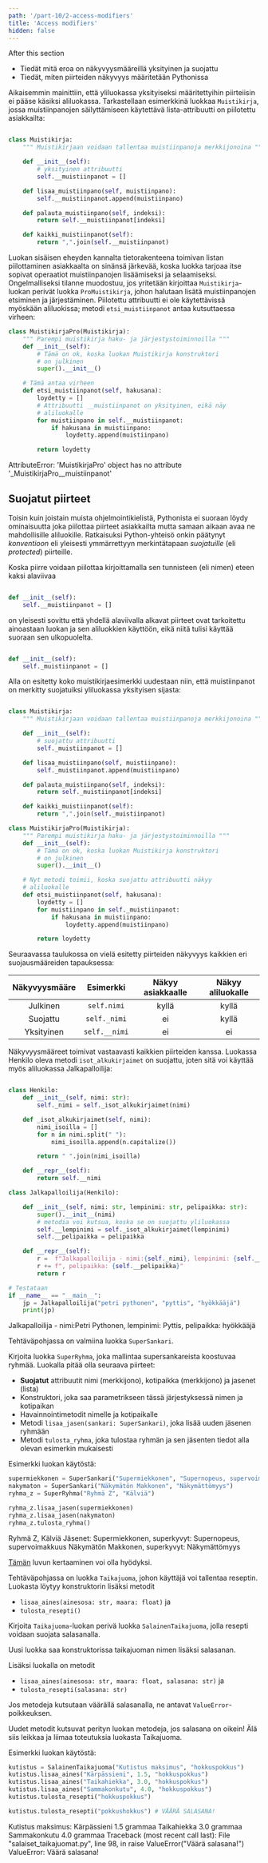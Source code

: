 ```yaml
---
path: '/part-10/2-access-modifiers'
title: 'Access modifiers'
hidden: false
---
```


<text-box variant='learningObjectives' name="Learning objectives">

After this section

- Tiedät mitä eroa on näkyvyysmääreillä yksityinen ja suojattu
- Tiedät, miten piirteiden näkyvyys määritetään Pythonissa

</text-box>

Aikaisemmin mainittiin, että yliluokassa yksityiseksi määritettyihin piirteiisin ei pääse käsiksi aliluokassa. Tarkastellaan esimerkkinä luokkaa `Muistikirja`, jossa muistiinpanojen säilyttämiseen käytettävä lista-attribuutti on piilotettu asiakkailta:

```python

class Muistikirja:
    """ Muistikirjaan voidaan tallentaa muistiinpanoja merkkijonoina """

    def __init__(self):
        # yksityinen attribuutti
        self.__muistiinpanot = []

    def lisaa_muistiinpano(self, muistiinpano):
        self.__muistiinpanot.append(muistiinpano)

    def palauta_muistiinpano(self, indeksi):
        return self.__muistiinpanot[indeksi]

    def kaikki_muistiinpanot(self):
        return ",".join(self.__muistiinpanot)

```

Luokan sisäisen eheyden kannalta tietorakenteena toimivan listan piilottaminen asiakkaalta on sinänsä järkevää, koska luokka tarjoaa itse sopivat operaatiot muistiinpanojen lisäämiseksi ja selaamiseksi. Ongelmalliseksi tilanne muodostuu, jos yritetään kirjoittaa `Muistikirja`-luokan perivät luokka `ProMuistikirja`, johon halutaan lisätä muistiinpanojen etsiminen ja järjestäminen. Piilotettu attribuutti ei ole käytettävissä myöskään aliluokissa; metodi `etsi_muistiinpanot` antaa kutsuttaessa virheen:

```python
class MuistikirjaPro(Muistikirja):
    """ Parempi muistikirja haku- ja järjestystoiminnoilla """
    def __init__(self):
        # Tämä on ok, koska luokan Muistikirja konstruktori
        # on julkinen
        super().__init__()

    # Tämä antaa virheen
    def etsi_muistiinpanot(self, hakusana):
        loydetty = []
        # Attribuutti __muistiinpanot on yksityinen, eikä näy
        # aliluokalle
        for muistiinpano in self.__muistiinpanot:
            if hakusana in muistiinpano:
                loydetty.append(muistiinpano)

        return loydetty

```

<sample-output>
    
AttributeError: 'MuistikirjaPro' object has no attribute '_MuistikirjaPro__muistiinpanot'

</sample-output>



## Suojatut piirteet

Toisin kuin joistain muista ohjelmointikielistä, Pythonista ei suoraan löydy ominaisuutta joka piilottaa piirteet asiakkailta mutta samaan aikaan avaa ne mahdollisille aliluokille. Ratkaisuksi Python-yhteisö onkin päätynyt _konventioon_ eli yleisesti ymmärrettyyn merkintätapaan _suojatuille_ (eli _protected_)  piirteille.

Koska piirre voidaan piilottaa kirjoittamalla sen tunnisteen (eli nimen) eteen kaksi alaviivaa

```python

def __init__(self):
    self.__muistiinpanot = []

```

on yleisesti sovittu että yhdellä alaviivalla alkavat piirteet ovat tarkoitettu ainoastaan luokan ja sen aliluokkien käyttöön, eikä niitä tulisi käyttää suoraan sen ulkopuolelta.

```python

def __init__(self):
    self._muistiinpanot = []

```

Alla on esitetty koko muistikirjaesimerkki uudestaan niin, että muistiinpanot on merkitty suojatuiksi yliluokassa yksityisen sijasta:

```python

class Muistikirja:
    """ Muistikirjaan voidaan tallentaa muistiinpanoja merkkijonoina """

    def __init__(self):
        # suojattu attribuutti
        self._muistiinpanot = []

    def lisaa_muistiinpano(self, muistiinpano):
        self._muistiinpanot.append(muistiinpano)

    def palauta_muistiinpano(self, indeksi):
        return self._muistiinpanot[indeksi]

    def kaikki_muistiinpanot(self):
        return ",".join(self._muistiinpanot)

class MuistikirjaPro(Muistikirja):
    """ Parempi muistikirja haku- ja järjestystoiminnoilla """
    def __init__(self):
        # Tämä on ok, koska luokan Muistikirja konstruktori
        # on julkinen
        super().__init__()

    # Nyt metodi toimii, koska suojattu attribuutti näkyy
    # aliluokalle
    def etsi_muistiinpanot(self, hakusana):
        loydetty = []
        for muistiinpano in self._muistiinpanot:
            if hakusana in muistiinpano:
                loydetty.append(muistiinpano)

        return loydetty

```

Seuraavassa taulukossa on vielä esitetty piirteiden näkyvyys kaikkien eri suojausmääreiden tapauksessa:

Näkyvyysmääre	| Esimerkki | Näkyy asiakkaalle | Näkyy aliluokalle
:--:|:----:|:----:|:----:
Julkinen | `self.nimi` | kyllä | kyllä
Suojattu | `self._nimi` | ei | kyllä
Yksityinen | `self.__nimi` | ei | ei

Näkyvyysmääreet toimivat vastaavasti kaikkien piirteiden kanssa. Luokassa Henkilo oleva metodi `isot_alkukirjaimet` on suojattu, joten sitä voi käyttää myös aliluokassa Jalkapalloilija:

```python

class Henkilo:
    def __init__(self, nimi: str):
        self._nimi = self._isot_alkukirjaimet(nimi)

    def _isot_alkukirjaimet(self, nimi):
        nimi_isoilla = []
        for n in nimi.split(" "):
            nimi_isoilla.append(n.capitalize())

        return " ".join(nimi_isoilla)

    def __repr__(self):
        return self.__nimi

class Jalkapalloilija(Henkilo):

    def __init__(self, nimi: str, lempinimi: str, pelipaikka: str):
        super().__init__(nimi)
        # metodia voi kutsua, koska se on suojattu yliluokassa
        self.__lempinimi = self._isot_alkukirjaimet(lempinimi)
        self.__pelipaikka = pelipaikka

    def __repr__(self):
        r =  f"Jalkapalloilija - nimi:{self._nimi}, lempinimi: {self.__lempinimi}"
        r += f", pelipaikka: {self.__pelipaikka}"
        return r

# Testataan
if __name__ == "__main__":
    jp = Jalkapalloilija("petri pythonen", "pyttis", "hyökkääjä")
    print(jp)

```

<sample-output>

Jalkapalloilija - nimi:Petri Pythonen, lempinimi: Pyttis, pelipaikka: hyökkääjä

</sample-output>


<programming-exercise name='Superryhmä' tmcname='osa10-05_superryhma'>

Tehtäväpohjassa on valmiina luokka `SuperSankari`.

Kirjoita luokka `SuperRyhma`, joka mallintaa supersankareista koostuvaa ryhmää. Luokalla pitää olla seuraava piirteet:

* **Suojatut** attribuutit nimi (merkkijono), kotipaikka (merkkijono) ja jasenet (lista)
* Konstruktori, joka saa parametrikseen tässä järjestyksessä nimen ja kotipaikan
* Havainnointimetodit nimelle ja kotipaikalle
* Metodi `lisaa_jasen(sankari: SuperSankari)`, joka lisää uuden jäsenen ryhmään
* Metodi `tulosta_ryhma`, joka tulostaa ryhmän ja sen jäsenten tiedot alla olevan esimerkin mukaisesti

Esimerkki luokan käytöstä:

```python
supermiekkonen = SuperSankari("Supermiekkonen", "Supernopeus, supervoimakkuus")
nakymaton = SuperSankari("Näkymätön Makkonen", "Näkymättömyys")
ryhma_z = SuperRyhma("Ryhmä Z", "Kälviä")

ryhma_z.lisaa_jasen(supermiekkonen)
ryhma_z.lisaa_jasen(nakymaton)
ryhma_z.tulosta_ryhma()
```

<sample-output>

Ryhmä Z, Kälviä
Jäsenet:
Supermiekkonen, superkyvyt: Supernopeus, supervoimakkuus
Näkymätön Makkonen, superkyvyt: Näkymättömyys

</sample-output>

[Tämän](/osa-9/3-kapselointi#asetus--ja-havainnointimetodit) luvun kertaaminen voi olla hyödyksi.

</programming-exercise>

<programming-exercise name='Salainen taikajuoma' tmcname='osa10-06_salainen_taikajuoma'>

Tehtäväpohjassa on luokka `Taikajuoma`, johon käyttäjä voi tallentaa reseptin. Luokasta löytyy konstruktorin lisäksi metodit

* `lisaa_aines(ainesosa: str, maara: float)` ja
* `tulosta_resepti()`

Kirjoita `Taikajuoma`-luokan perivä luokka `SalainenTaikajuoma`, jolla resepti voidaan suojata salasanalla.

Uusi luokka saa konstruktorissa taikajuoman nimen lisäksi salasanan.

Lisäksi luokalla on metodit

* `lisaa_aines(ainesosa: str, maara: float, salasana: str)` ja
* `tulosta_resepti(salasana: str)`

Jos metodeja kutsutaan väärällä salasanalla, ne antavat `ValueError`-poikkeuksen.

Uudet metodit kutsuvat perityn luokan metodeja, jos salasana on oikein! Älä siis leikkaa ja liimaa toteutuksia luokasta Taikajuoma.

Esimerkki luokan käytöstä:

```python
kutistus = SalainenTaikajuoma("Kutistus maksimus", "hokkuspokkus")
kutistus.lisaa_aines("Kärpässieni", 1.5, "hokkuspokkus")
kutistus.lisaa_aines("Taikahiekka", 3.0, "hokkuspokkus")
kutistus.lisaa_aines("Sammakonkutu", 4.0, "hokkuspokkus")
kutistus.tulosta_resepti("hokkuspokkus")

kutistus.tulosta_resepti("pokkushokkus") # VÄÄRÄ SALASANA!
```

<sample-output>

Kutistus maksimus:
Kärpässieni 1.5 grammaa
Taikahiekka 3.0 grammaa
Sammakonkutu 4.0 grammaa
Traceback (most recent call last):
  File "salaiset_taikajuomat.py", line 98, in <module>
    raise ValueError("Väärä salasana!")
ValueError: Väärä salasana!

</sample-output>

</programming-exercise>
